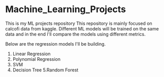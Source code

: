 # Machine_Learning_Projects
This is my ML projects repository
This repository is mainly focused on calcofi data from kaggle. Different ML models will be trained on the same data and in the end I'll compare the models using different metrics.

Below are the regression models I'll be building.

1. Linear Regression
2. Polynomial Regression
3. SVM 
4. Decision Tree
5.Random Forest
